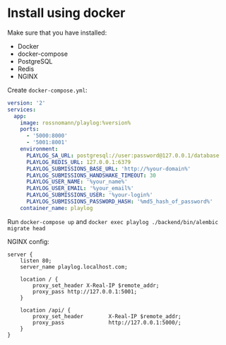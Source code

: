 # Install using docker

Make sure that you have installed:

- Docker
- docker-compose
- PostgreSQL
- Redis
- NGINX

Create `docker-compose.yml`:

```yaml
version: '2'
services:
  app:
    image: rossnomann/playlog:%version%
    ports:
      - '5000:8000'
      - '5001:8001'
    environment:
      PLAYLOG_SA_URL: postgresql://user:password@127.0.0.1/database
      PLAYLOG_REDIS_URL: 127.0.0.1:6379
      PLAYLOG_SUBMISSIONS_BASE_URL: 'http://%your-domain%'
      PLAYLOG_SUBMISSIONS_HANDSHAKE_TIMEOUT: 30
      PLAYLOG_USER_NAME: '%your_name%'
      PLAYLOG_USER_EMAIL: '%your_email%'
      PLAYLOG_SUBMISSIONS_USER: '%your-login%'
      PLAYLOG_SUBMISSIONS_PASSWORD_HASH: '%md5_hash_of_password%'
    container_name: playlog

```

Run `docker-compose up` and `docker exec playlog ./backend/bin/alembic migrate head`

NGINX config:

```nginx
server {
    listen 80;
    server_name playlog.localhost.com;

    location / {
        proxy_set_header X-Real-IP $remote_addr;
        proxy_pass http://127.0.0.1:5001;
    }

    location /api/ {
        proxy_set_header        X-Real-IP $remote_addr;
        proxy_pass              http://127.0.0.1:5000/;
    }
}

```
